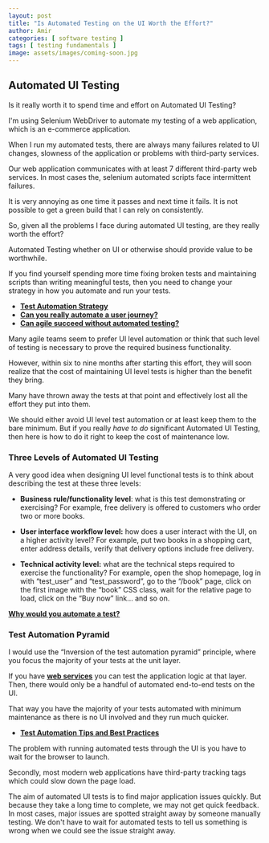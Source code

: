 ```yaml
---
layout: post
title: "Is Automated Testing on the UI Worth the Effort?"
author: Amir
categories: [ software testing ]
tags: [ testing fundamentals ]
image: assets/images/coming-soon.jpg
---
```


## Automated UI Testing

Is it really worth it to spend time and effort on Automated UI Testing?

I'm using Selenium WebDriver to automate my testing of a web application, which is an e-commerce application.

When I run my automated tests, there are always many failures related to UI changes, slowness of the application or problems with third-party services.

Our web application communicates with at least 7 different third-party web services. In most cases the, selenium automated scripts face intermittent failures.

It is very annoying as one time it passes and next time it fails. It is not possible to get a green build that I can rely on consistently.

So, given all the problems I face during automated UI testing, are they really worth the effort?

Automated Testing whether on UI or otherwise should provide value to be worthwhile.

If you find yourself spending more time fixing broken tests and maintaining scripts than writing meaningful tests, then you need to change your strategy in how you automate and run your tests.

*   **[Test Automation Strategy](https://www.testingexcellence.com/test-automation-strategy-agile-projects/)**
*   **[Can you really automate a user journey?](https://www.testingexcellence.com/can-you-really-automate-a-user-journey/)**
*   [**Can agile succeed without automated testing?**](https://www.testingexcellence.com/can-agile-succeed-without-automated-testing/)

Many agile teams seem to prefer UI level automation or think that such level of testing is necessary to prove the required business functionality.

However, within six to nine months after starting this effort, they will soon realize that the cost of maintaining UI level tests is higher than the benefit they bring.

Many have thrown away the tests at that point and effectively lost all the effort they put into them.

We should either avoid UI level test automation or at least keep them to the bare minimum. But if you really _have to do_ significant Automated UI Testing, then here is how to do it right to keep the cost of maintenance low.

### **Three Levels of Automated UI Testing**

A very good idea when designing UI level functional tests is to think about describing the test at these three levels:

*   **Business rule/functionality level**: what is this test demonstrating or exercising? For example, free delivery is offered to customers who order two or more books.

*   **User interface workflow level:** how does a user interact with the UI, on a higher activity level? For example, put two books in a shopping cart, enter address details, verify that delivery options include free delivery.

*   **Technical activity level:** what are the technical steps required to exercise the functionality? For example, open the shop homepage, log in with “test_user” and “test_password”, go to the “/book” page, click on the first image with the “book” CSS class, wait for the relative page to load, click on the “Buy now” link… and so on.

**[Why would you automate a test?](https://www.testingexcellence.com/why-would-you-want-to-automate-a-test/)**

### **Test Automation Pyramid**

I would use the “Inversion of the test automation pyramid” principle, where you focus the majority of your tests at the unit layer.

If you have **[web services](https://www.testingexcellence.com/what-is-a-web-service/)** you can test the application logic at that layer. Then, there would only be a handful of automated end-to-end tests on the UI.

That way you have the majority of your tests automated with minimum maintenance as there is no UI involved and they run much quicker.

*   [**Test Automation Tips and Best Practices**](https://www.testingexcellence.com/test-automation-tips-best-practices/)

The problem with running automated tests through the UI is you have to wait for the browser to launch.

Secondly, most modern web applications have third-party tracking tags which could slow down the page load.

The aim of automated UI tests is to find major application issues quickly. But because they take a long time to complete, we may not get quick feedback. In most cases, major issues are spotted straight away by someone manually testing. We don't have to wait for automated tests to tell us something is wrong when we could see the issue straight away.